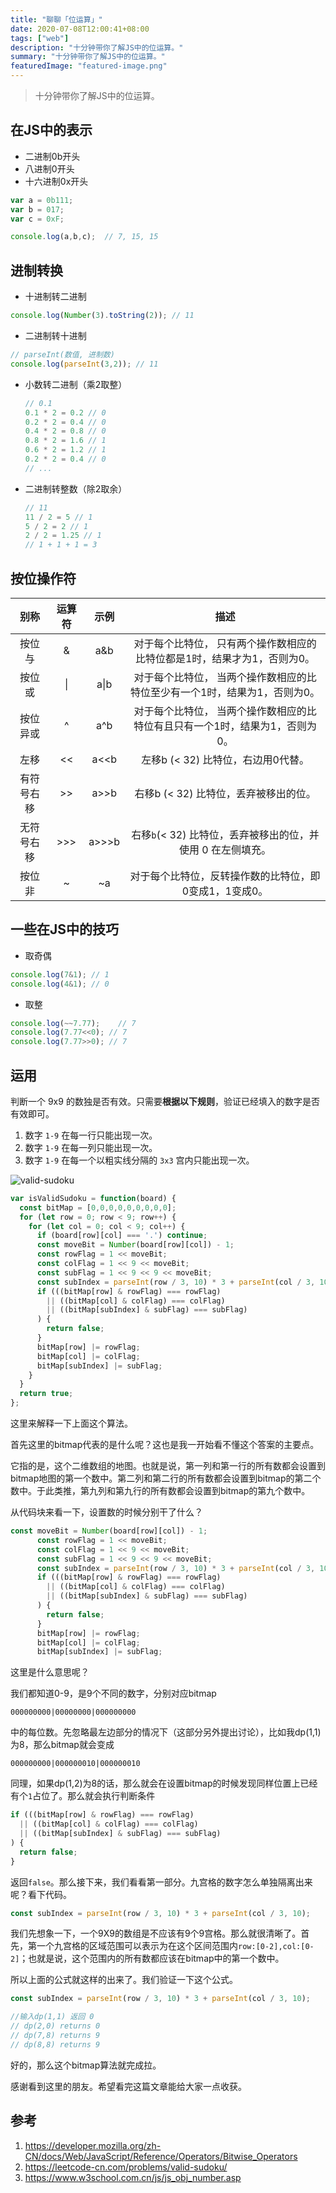 ```yaml
---
title: "聊聊「位运算」"
date: 2020-07-08T12:00:41+08:00
tags: ["web"]
description: "十分钟带你了解JS中的位运算。"
summary: "十分钟带你了解JS中的位运算。"
featuredImage: "featured-image.png"
---
```


> 十分钟带你了解JS中的位运算。

## 在JS中的表示

- 二进制0b开头
- 八进制0开头
- 十六进制0x开头

```js
var a = 0b111;
var b = 017;
var c = 0xF;

console.log(a,b,c);  // 7, 15, 15
```

## 进制转换

- 十进制转二进制

```js
console.log(Number(3).toString(2)); // 11
```

- 二进制转十进制

```js
// parseInt(数值, 进制数)
console.log(parseInt(3,2)); // 11
```

- 小数转二进制（乘2取整）

  ```js
  // 0.1
  0.1 * 2 = 0.2 // 0
  0.2 * 2 = 0.4 // 0
  0.4 * 2 = 0.8 // 0
  0.8 * 2 = 1.6 // 1
  0.6 * 2 = 1.2 // 1
  0.2 * 2 = 0.4 // 0
  // ...
  ```

- 二进制转整数（除2取余）

  ```js
  // 11
  11 / 2 = 5 // 1
  5 / 2 = 2 // 1
  2 / 2 = 1.25 // 1 
  // 1 + 1 + 1 = 3
  ```

## 按位操作符

|    别称    | 运算符 | 示例  |                             描述                             |
| :--------: | :----: | :---: | :----------------------------------------------------------: |
|   按位与   |   &    |  a&b  | 对于每个比特位， 只有两个操作数相应的比特位都是1时，结果才为1，否则为0。 |
|   按位或   |   \|   | a\|b  | 对于每个比特位， 当两个操作数相应的比特位至少有一个1时，结果为1，否则为0。 |
|  按位异或  |   ^    |  a^b  | 对于每个比特位， 当两个操作数相应的比特位有且只有一个1时，结果为1，否则为0。 |
|    左移    |   <<   | a<<b  |              左移b (< 32) 比特位，右边用0代替。              |
| 有符号右移 |   >>   | a>>b  |            右移b (< 32) 比特位，丢弃被移出的位。             |
| 无符号右移 |  >>>   | a>>>b | 右移` b `(< 32) 比特位，丢弃被移出的位，并使用 0 在左侧填充。 |
|   按位非   |   ~    |  ~a   |    对于每个比特位，反转操作数的比特位，即0变成1，1变成0。    |

## 一些在JS中的技巧

- 取奇偶

```js
console.log(7&1); // 1
console.log(4&1); // 0
```

- 取整

```js
console.log(~~7.77);    // 7
console.log(7.77<<0); // 7
console.log(7.77>>0); // 7
```

## 运用

判断一个 9x9 的数独是否有效。只需要**根据以下规则**，验证已经填入的数字是否有效即可。

1. 数字 `1-9` 在每一行只能出现一次。
2. 数字 `1-9` 在每一列只能出现一次。
3. 数字 `1-9` 在每一个以粗实线分隔的 `3x3` 宫内只能出现一次。

![valid-sudoku](/images/bit/valid-sudoku.png)

```js
var isValidSudoku = function(board) {
  const bitMap = [0,0,0,0,0,0,0,0,0];
  for (let row = 0; row < 9; row++) {
    for (let col = 0; col < 9; col++) {
      if (board[row][col] === '.') continue;
      const moveBit = Number(board[row][col]) - 1;
      const rowFlag = 1 << moveBit;
      const colFlag = 1 << 9 << moveBit;
      const subFlag = 1 << 9 << 9 << moveBit;
      const subIndex = parseInt(row / 3, 10) * 3 + parseInt(col / 3, 10);
      if (((bitMap[row] & rowFlag) === rowFlag)
        || ((bitMap[col] & colFlag) === colFlag)
        || ((bitMap[subIndex] & subFlag) === subFlag)
      ) {
        return false;
      }
      bitMap[row] |= rowFlag;
      bitMap[col] |= colFlag;
      bitMap[subIndex] |= subFlag;
    }
  }
  return true;
};
```

这里来解释一下上面这个算法。

首先这里的bitmap代表的是什么呢？这也是我一开始看不懂这个答案的主要点。

它指的是，这个二维数组的地图。也就是说，第一列和第一行的所有数都会设置到bitmap地图的第一个数中。第二列和第二行的所有数都会设置到bitmap的第二个数中。于此类推，第九列和第九行的所有数都会设置到bitmap的第九个数中。

从代码块来看一下，设置数的时候分别干了什么？

```js
const moveBit = Number(board[row][col]) - 1;
      const rowFlag = 1 << moveBit;
      const colFlag = 1 << 9 << moveBit;
      const subFlag = 1 << 9 << 9 << moveBit;
      const subIndex = parseInt(row / 3, 10) * 3 + parseInt(col / 3, 10);
      if (((bitMap[row] & rowFlag) === rowFlag)
        || ((bitMap[col] & colFlag) === colFlag)
        || ((bitMap[subIndex] & subFlag) === subFlag)
      ) {
        return false;
      }
      bitMap[row] |= rowFlag;
      bitMap[col] |= colFlag;
      bitMap[subIndex] |= subFlag;
```

这里是什么意思呢？

我们都知道0-9，是9个不同的数字，分别对应bitmap

`000000000|00000000|000000000`

中的每位数。先忽略最左边部分的情况下（这部分另外提出讨论），比如我dp(1,1)为8，那么bitmap就会变成

`000000000|000000010|000000010`

同理，如果dp(1,2)为8的话，那么就会在设置bitmap的时候发现同样位置上已经有个`1`占位了。那么就会执行判断条件

```js
if (((bitMap[row] & rowFlag) === rowFlag)
  || ((bitMap[col] & colFlag) === colFlag)
  || ((bitMap[subIndex] & subFlag) === subFlag)
) {
  return false;
}
```

返回`false`。那么接下来，我们看看第一部分。九宫格的数字怎么单独隔离出来呢？看下代码。

```js
const subIndex = parseInt(row / 3, 10) * 3 + parseInt(col / 3, 10);
```

我们先想象一下，一个9X9的数组是不应该有9个9宫格。那么就很清晰了。首先，第一个九宫格的区域范围可以表示为在这个区间范围内`row:[0-2],col:[0-2]`；也就是说，这个范围内的所有数都应该在bitmap中的第一个数中。

所以上面的公式就这样的出来了。我们验证一下这个公式。

```js
const subIndex = parseInt(row / 3, 10) * 3 + parseInt(col / 3, 10);

//输入dp(1,1) 返回 0
// dp(2,0) returns 0
// dp(7,8) returns 9
// dp(8,8) returns 9
```

好的，那么这个bitmap算法就完成拉。

感谢看到这里的朋友。希望看完这篇文章能给大家一点收获。

## 参考

1. <https://developer.mozilla.org/zh-CN/docs/Web/JavaScript/Reference/Operators/Bitwise_Operators>
2. <https://leetcode-cn.com/problems/valid-sudoku/>
3. <https://www.w3school.com.cn/js/js_obj_number.asp>
